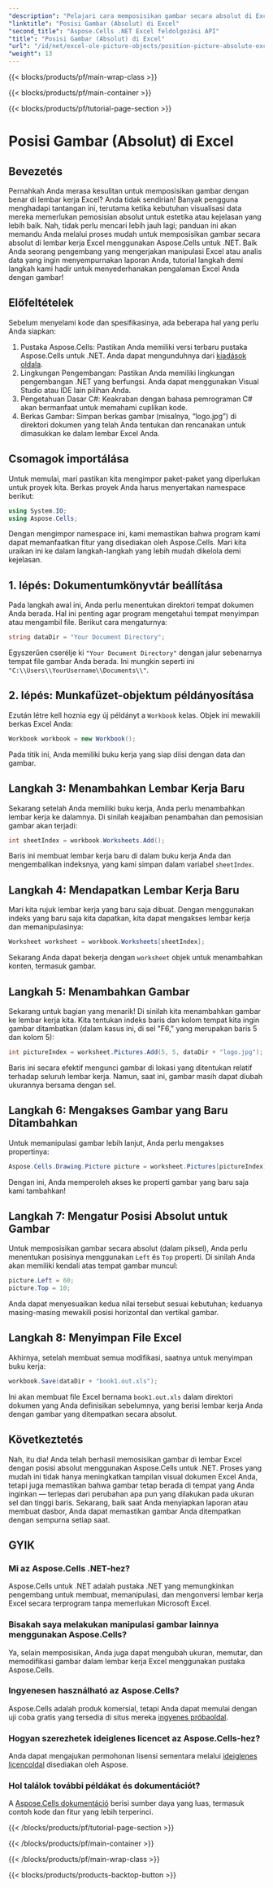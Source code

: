 ```yaml
---
"description": "Pelajari cara memposisikan gambar secara absolut di Excel menggunakan Aspose.Cells untuk .NET dengan tutorial langkah demi langkah yang komprehensif ini."
"linktitle": "Posisi Gambar (Absolut) di Excel"
"second_title": "Aspose.Cells .NET Excel feldolgozási API"
"title": "Posisi Gambar (Absolut) di Excel"
"url": "/id/net/excel-ole-picture-objects/position-picture-absolute-excel/"
"weight": 13
---
```


{{< blocks/products/pf/main-wrap-class >}}

{{< blocks/products/pf/main-container >}}

{{< blocks/products/pf/tutorial-page-section >}}

# Posisi Gambar (Absolut) di Excel

## Bevezetés
Pernahkah Anda merasa kesulitan untuk memposisikan gambar dengan benar di lembar kerja Excel? Anda tidak sendirian! Banyak pengguna menghadapi tantangan ini, terutama ketika kebutuhan visualisasi data mereka memerlukan pemosisian absolut untuk estetika atau kejelasan yang lebih baik. Nah, tidak perlu mencari lebih jauh lagi; panduan ini akan memandu Anda melalui proses mudah untuk memposisikan gambar secara absolut di lembar kerja Excel menggunakan Aspose.Cells untuk .NET. Baik Anda seorang pengembang yang mengerjakan manipulasi Excel atau analis data yang ingin menyempurnakan laporan Anda, tutorial langkah demi langkah kami hadir untuk menyederhanakan pengalaman Excel Anda dengan gambar!
## Előfeltételek
Sebelum menyelami kode dan spesifikasinya, ada beberapa hal yang perlu Anda siapkan:
1. Pustaka Aspose.Cells: Pastikan Anda memiliki versi terbaru pustaka Aspose.Cells untuk .NET. Anda dapat mengunduhnya dari [kiadások oldala](https://releases.aspose.com/cells/net/).
2. Lingkungan Pengembangan: Pastikan Anda memiliki lingkungan pengembangan .NET yang berfungsi. Anda dapat menggunakan Visual Studio atau IDE lain pilihan Anda.
3. Pengetahuan Dasar C#: Keakraban dengan bahasa pemrograman C# akan bermanfaat untuk memahami cuplikan kode.
4. Berkas Gambar: Simpan berkas gambar (misalnya, “logo.jpg”) di direktori dokumen yang telah Anda tentukan dan rencanakan untuk dimasukkan ke dalam lembar Excel Anda.

## Csomagok importálása
Untuk memulai, mari pastikan kita mengimpor paket-paket yang diperlukan untuk proyek kita. Berkas proyek Anda harus menyertakan namespace berikut:
```csharp
using System.IO;
using Aspose.Cells;
```
Dengan mengimpor namespace ini, kami memastikan bahwa program kami dapat memanfaatkan fitur yang disediakan oleh Aspose.Cells.
Mari kita uraikan ini ke dalam langkah-langkah yang lebih mudah dikelola demi kejelasan.
## 1. lépés: Dokumentumkönyvtár beállítása
Pada langkah awal ini, Anda perlu menentukan direktori tempat dokumen Anda berada. Hal ini penting agar program mengetahui tempat menyimpan atau mengambil file. Berikut cara mengaturnya:
```csharp
string dataDir = "Your Document Directory";
```
Egyszerűen cserélje ki `"Your Document Directory"` dengan jalur sebenarnya tempat file gambar Anda berada. Ini mungkin seperti ini `"C:\\Users\\YourUsername\\Documents\\"`.
## 2. lépés: Munkafüzet-objektum példányosítása
Ezután létre kell hoznia egy új példányt a `Workbook` kelas. Objek ini mewakili berkas Excel Anda:
```csharp
Workbook workbook = new Workbook();
```
Pada titik ini, Anda memiliki buku kerja yang siap diisi dengan data dan gambar.
## Langkah 3: Menambahkan Lembar Kerja Baru
Sekarang setelah Anda memiliki buku kerja, Anda perlu menambahkan lembar kerja ke dalamnya. Di sinilah keajaiban penambahan dan pemosisian gambar akan terjadi:
```csharp
int sheetIndex = workbook.Worksheets.Add();
```
Baris ini membuat lembar kerja baru di dalam buku kerja Anda dan mengembalikan indeksnya, yang kami simpan dalam variabel `sheetIndex`.
## Langkah 4: Mendapatkan Lembar Kerja Baru
Mari kita rujuk lembar kerja yang baru saja dibuat. Dengan menggunakan indeks yang baru saja kita dapatkan, kita dapat mengakses lembar kerja dan memanipulasinya:
```csharp
Worksheet worksheet = workbook.Worksheets[sheetIndex];
```
Sekarang Anda dapat bekerja dengan `worksheet` objek untuk menambahkan konten, termasuk gambar.
## Langkah 5: Menambahkan Gambar
Sekarang untuk bagian yang menarik! Di sinilah kita menambahkan gambar ke lembar kerja kita. Kita tentukan indeks baris dan kolom tempat kita ingin gambar ditambatkan (dalam kasus ini, di sel "F6," yang merupakan baris 5 dan kolom 5):
```csharp
int pictureIndex = worksheet.Pictures.Add(5, 5, dataDir + "logo.jpg");
```
Baris ini secara efektif mengunci gambar di lokasi yang ditentukan relatif terhadap seluruh lembar kerja. Namun, saat ini, gambar masih dapat diubah ukurannya bersama dengan sel.
## Langkah 6: Mengakses Gambar yang Baru Ditambahkan
Untuk memanipulasi gambar lebih lanjut, Anda perlu mengakses propertinya:
```csharp
Aspose.Cells.Drawing.Picture picture = worksheet.Pictures[pictureIndex];
```
Dengan ini, Anda memperoleh akses ke properti gambar yang baru saja kami tambahkan!
## Langkah 7: Mengatur Posisi Absolut untuk Gambar
Untuk memposisikan gambar secara absolut (dalam piksel), Anda perlu menentukan posisinya menggunakan `Left` és `Top` properti. Di sinilah Anda akan memiliki kendali atas tempat gambar muncul:
```csharp
picture.Left = 60;
picture.Top = 10;
```
Anda dapat menyesuaikan kedua nilai tersebut sesuai kebutuhan; keduanya masing-masing mewakili posisi horizontal dan vertikal gambar.
## Langkah 8: Menyimpan File Excel
Akhirnya, setelah membuat semua modifikasi, saatnya untuk menyimpan buku kerja:
```csharp
workbook.Save(dataDir + "book1.out.xls");
```
Ini akan membuat file Excel bernama `book1.out.xls` dalam direktori dokumen yang Anda definisikan sebelumnya, yang berisi lembar kerja Anda dengan gambar yang ditempatkan secara absolut.

## Következtetés
Nah, itu dia! Anda telah berhasil memosisikan gambar di lembar Excel dengan posisi absolut menggunakan Aspose.Cells untuk .NET. Proses yang mudah ini tidak hanya meningkatkan tampilan visual dokumen Excel Anda, tetapi juga memastikan bahwa gambar tetap berada di tempat yang Anda inginkan — terlepas dari perubahan apa pun yang dilakukan pada ukuran sel dan tinggi baris. Sekarang, baik saat Anda menyiapkan laporan atau membuat dasbor, Anda dapat memastikan gambar Anda ditempatkan dengan sempurna setiap saat.
## GYIK
### Mi az Aspose.Cells .NET-hez?
Aspose.Cells untuk .NET adalah pustaka .NET yang memungkinkan pengembang untuk membuat, memanipulasi, dan mengonversi lembar kerja Excel secara terprogram tanpa memerlukan Microsoft Excel.
### Bisakah saya melakukan manipulasi gambar lainnya menggunakan Aspose.Cells?
Ya, selain memposisikan, Anda juga dapat mengubah ukuran, memutar, dan memodifikasi gambar dalam lembar kerja Excel menggunakan pustaka Aspose.Cells.
### Ingyenesen használható az Aspose.Cells?
Aspose.Cells adalah produk komersial, tetapi Anda dapat memulai dengan uji coba gratis yang tersedia di situs mereka [ingyenes próbaoldal](https://releases.aspose.com/).
### Hogyan szerezhetek ideiglenes licencet az Aspose.Cells-hez?
Anda dapat mengajukan permohonan lisensi sementara melalui [ideiglenes licencoldal](https://purchase.aspose.com/temporary-license/) disediakan oleh Aspose.
### Hol találok további példákat és dokumentációt?
A [Aspose.Cells dokumentáció](https://reference.aspose.com/cells/net/) berisi sumber daya yang luas, termasuk contoh kode dan fitur yang lebih terperinci.

{{< /blocks/products/pf/tutorial-page-section >}}

{{< /blocks/products/pf/main-container >}}

{{< /blocks/products/pf/main-wrap-class >}}

{{< blocks/products/products-backtop-button >}}